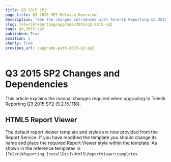 ```yaml
---
title: Q3 2015 SP2
page_title: Q3 2015 SP2 Release Overview 
description: "See the changes introduced with Telerik Reporting Q3 2015 SP2 that should be considered before upgrading, and the 3rd party products & packages this version depends on."
slug: telerikreporting/upgrade/2015/q3-2015-sp2
tags: q3,2015,sp2
published: True
position: 5
shonly: True
previous_url: /upgrade-path-2015-q3-sp2
---
```


# Q3 2015 SP2 Changes and Dependencies

This article explains the manual changes required when upgrading to Telerik Reporting Q3 2015 SP2 (9.2.15.1118).

## HTML5 Report Viewer

The default report viewer template and styles are now provided from the Report Service. If you have modified the template you should change its name and place the required Report Viewer style within the template. As shown in the reference templates in `[TelerikReporting_InstallDir]\Html5\ReportViewer\templates`. 
